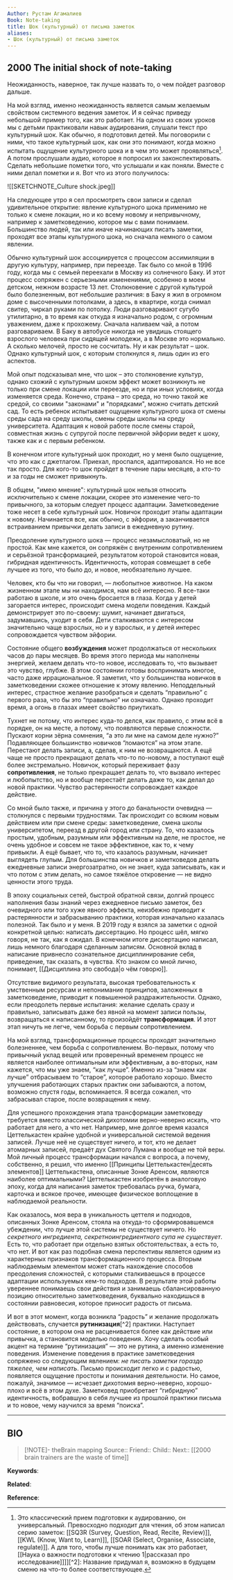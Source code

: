 ```yaml
---
Author: Рустам Агамалиев
Book: Note-taking
title: Шок (культурный) от письма заметок
aliases:
- Шок (культурный) от письма заметок
---
```

## 2000 The initial shock of note-taking

Неожиданность, наверное, так лучше назвать то, о чем пойдет разговор дальше.

На мой взгляд, именно неожиданность является самым желаемым свойством системного ведения заметок. И я сейчас приведу небольшой пример того, как это работает. На одном из своих уроков мы с детьми практиковали навык аудирования, слушали текст про культурный шок. Как обычно, я подготовил детей. Мы поговорили с ними, что такое культурный шок, как они это понимают, когда можно испытать ощущение культурного шока и в чем это может проявляться[^1]. А потом прослушали аудио, которое я попросил их законспектировать. Сделать небольшие пометки того, что услышали и как поняли. Вместе с ними делал пометки и я. Вот что из этого получилось:

![[SKETCHNOTE_Culture shock.jpeg]]

На следующее утро я сел просмотреть свои записи и сделал удивительное открытие: явление культурного шока применимо не только к смене локации, но и ко всему новому и непривычному, например к заметковедению, которое мы с вами понимаем. Большинство людей, так или иначе начинающих писать заметки, проходят все этапы культурного шока, но сначала немного о самом явлении.

Обычно культурный шок ассоциируется с процессом ассимиляции в другую культуру, например, при переезде. Так было со мной в 1996 году, когда мы с семьей переехали в Москву из солнечного Баку. И этот процесс сопряжен с серьезными изменениями, особенно в моем детском, нежном возрасте 13 лет. Столкновение с другой культурой было болезненным, вот небольшие различия: в Баку я жил в огромном доме с высоченными потолками, а здесь, в квартире, когда снимал свитер, чиркал руками по потолку. Люди разговаривают сугубо утилитарно, в то время как откуда я изначально родом, с огромным уважением, даже к прохожему. Сначала наливаем чай, а потом разговариваем. В Баку в автобусе никогда не увидишь стоящего взрослого человека при сидящей молодежи, а в Москве это нормально. А сколько мелочей, просто не сосчитать. Ну и как результат – шок. Однако культурный шок, с которым столкнулся я, лишь один из его аспектов.

Мой опыт подсказывал мне, что шок – это столкновение культур, однако схожий с культурным шоком эффект может возникнуть не только при смене локации или переезде, но и при иных условиях, когда изменяется среда. Конечно, страна – это среда, но точно такой же средой, со своими "законами" и "порядками", можно считать детский сад. То есть ребенок испытывает ощущение культурного шока от смены среды сада на среду школы, смены среды школы на среду университета. Адаптация к новой работе после смены старой, совместная жизнь с супругой после первичной эйфории ведет к шоку, также как и с первым ребенком.

В конечном итоге культурный шок проходит, но у меня было ощущение, что это как с джетлагом. Приехал, проспался, адаптировался. Но не все так просто. Для кого-то шок пройдет в течение пары месяцев, а кто-то и за годы не сможет привыкнуть.

В общем, "имею мнение": культурный шок нельзя относить исключительно к смене локации, скорее это изменение чего-то привычного, за которым следует процесс адаптации. Заметковедение тоже несет в себе культурный шок. Новичок проходит этапы адаптации к новому. Начинается все, как обычно, с эйфории, а заканчивается встраиванием привычки делать записи в ежедневную рутину.

Преодоление культурного шока — процесс незамысловатый, но не простой. Как мне кажется, он сопряжён с внутренним сопротивлением и серьёзной трансформацией, результатом которой становится новая, гибридная идентичность. Идентичность, которая совмещает в себе лучшее из того, что было до, и новое, необязательно лучшее.

Человек, кто бы что ни говорил, — любопытное животное. На каком жизненном этапе мы ни находимся, нам всё интересно. Я все-таки работаю в школе, и это очень бросается в глаза. Когда у детей загорается интерес, происходит смена модели поведения. Каждый демонстрирует это по-своему: шумит, начинает двигаться, задумавшись, уходит в себя. Дети сталкиваются с интересом значительно чаще взрослых, но и у взрослых, и у детей интерес сопровождается чувством эйфории.

Состояние общего **возбуждения** может продолжаться от нескольких часов до пары месяцев. Во время этого периода мы наполнены энергией, желаем делать что-то новое, исследовать то, что вызывает это чувство, глубже. В этом состоянии готовы воспринимать многое, часто даже иррациональное. Я заметил, что у большинства новичков в заметковедении схожее отношение к этому явлению. Неподдельный интерес, страстное желание разобраться и сделать “правильно” с первого раза, что бы это “правильно” ни означало. Однако проходит время, а огонь в глазах имеет свойство приутихать.

Тухнет не потому, что интерес куда-то делся, как правило, с этим всё в порядке, он на месте, а потому, что появляются первые сложности. Пускают корни зёрна сомнения, “а это ли мне на самом деле нужно?” Подавляющее большинство новичков “ломаются” на этом этапе. Перестают делать записи, а, сделав, к ним не возвращаются. А ещё чаще не просто прекращают делать что-то по-новому, а поступают ещё более экстремально. Новичок, который переживает фазу **сопротивления**, не только прекращает делать то, что вызвало интерес и любопытство, но и вообще перестаёт делать даже то, как делал до новой практики. Чувство растерянности сопровождает каждое действие.

Со мной было также, и причина у этого до банальности очевидна — столкнулся с первыми трудностями. Так происходит со всяким новым действием или при смене среды: заметковедение, смена школы университетом, переезд в другой город или страну. То, что казалось простым, удобным, разумным или эффективным на деле, не простое, не очень удобное и совсем не такое эффективное, как то, к чему привыкли. А ещё бывает, что то, что казалось разумным, начинает выглядеть глупым. Для большинства новичков и заметковедов делать ежедневные записи энергозатратно, он не знает, куда записывать, как и что потом с этим делать, но самое тяжёлое откровение — не видно ценности этого труда.

В эпоху социальных сетей, быстрой обратной связи, долгий процесс наполнения базы знаний через ежедневное письмо заметок, без очевидного или того хуже явного эффекта, неизбежно приводит к растерянности и забрасыванию практики, которая изначально казалась полезной. Так было и у меня. В 2019 году я взялся за заметки с одной конкретной целью: написать диссертацию. Но процесс шёл, мягко говоря, не так, как я ожидал. В конечном итоге диссертацию написал, лишь немного благодаря сделанным записям. Основной вклад в написание привнесло сознательное дисциплинирование себя, приведение, так сказать, в чувства. Кто знаком со мной лично, понимает, [[Дисциплина это свобода|о чём говорю]].

Отсутствие видимого результата, высокая требовательность к умственным ресурсам и непонимание принципов, заложенных в заметковедение, приводит к повышенной раздражительности. Однако, если преодолеть первые испытания: желание сделать сразу и правильно, записывать даже без явной на момент записи пользы, возвращаться к написанному, то произойдёт **трансформация**. И этот этап ничуть не легче, чем борьба с первым сопротивлением.

На мой взгляд, трансформационные процессы проходят значительно болезненнее, чем борьба с сопротивлением. Во-первых, потому что привычный уклад вещей или проверенный временем процесс не является наиболее оптимальным или эффективным, а во-вторых, нам кажется, что мы уже знаем, “как лучше”. Именно из-за “знаем как лучше” отбрасываем то “старое”, которое работало хорошо. Вместо улучшения работающих старых практик они забываются, а потом, возможно спустя годы, вспоминается. Я всегда сожалел, что забрасывал старое, после возвращения к нему.

Для успешного прохождения этапа трансформации заметковеду требуется вместо классической дихотомии верно-неверно искать, что работает для него, а что нет. Например, мне долгое время казался Цеттелькастен крайне удобной и универсальной системой ведения записей. Лучше неё не существует ничего, и тот, кто не делает атомарных записей, предаёт дух Святого Лумана и вообще не той веры. Мой личный процесс трансформации начался с вопроса, а почему, собственно, я решил, что именно [[Принципы Цеттелькастен|десять элементов]] Цеттелькастена, описанные Зонке Аренсом, являются наиболее оптимальными? Цеттелькастен изобретён в аналоговую эпоху, когда для написания заметок требовалась ручка, бумага, карточка и всякое прочее, имеющее физическое воплощение в наблюдаемой реальности.

Как оказалось, моя вера в уникальность цеттеля и подходов, описанных Зонке Аренсом, стояла на откуда-то сформировавшемся убеждении, что лучше этой системы не существует ничего. Но *секретного ингредиента, секретноингредиентного супа не существует*. Есть то, что работает при отдельно взятых обстоятельствах, а есть то, что нет. И вот как раз подобная смена перспективы является одним из характерных признаков трансформационного процесса. Вторым наблюдаемым элементом может стать нахождение способов преодоления сложностей, с которыми сталкиваешься в процессе адаптации используемых кем-то подходов. В результате этой работы увереннее понимаешь свои действия и занимаешь сбалансированную позицию относительно заметковедения, буквально находишься в состоянии равновесия, которое приносит радость от письма.

И вот в этот момент, когда возникла “радость” и желание продолжать действовать, случается **рутинизация**[^2] практики. Наступает состояние, в котором она не расценивается более как действие или привычка, а становится моделью поведения. Хочу сделать особый акцент на термине “рутинизация” — это не рутина, а именно изменение поведения. Изменение поведения в практике заметковедения сопряжено со следующим явлением: *не писать заметки гораздо тяжелее, чем написать*. Письмо происходит легко и с радостью, появляется ощущение простоты и понимания деятельности. Но самое, пожалуй, значимое — исчезает дихотомия верно-неверно, хорошо-плохо и всё в этом духе. Заметковед приобретает “гибридную” идентичность, вобравшую в себя лучшее из прошлой практики письма и то новое, чему научился за время “поиска”.

***
## BIO
> [!NOTE]- theBrain mapping
> Source::
> Friend::
> Child::
> Next:: [[2000 brain trainers are the waste of time]]

**Keywords**:

**Related**:

**Reference**: 

[^1]: Это классический прием подготовки к аудированию, он универсальный. Превосходно подходит для чтения, об этом написал серию заметок: [[SQ3R (Survey, Question, Read, Recite, Review)]], [[KWL (Know, Want to, Learn)]], [[SOAR (Select, Organise, Associate, regulate)]]. А для того, чтобы лучше понимать как это работает, [[Наука о важности подготовки к чтению 1|рассказал про исследование]]]][^2]: Название придумал я, возможно в будущем сменю на что-то более соответствующее.